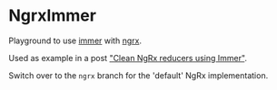 # NgrxImmer

Playground to use [immer][immer] with [ngrx][ngrx].

Used as example in a post ["Clean NgRx reducers using Immer"][medium].

Switch over to the `ngrx` branch for the 'default' NgRx implementation.

[medium]: https://blog.angularindepth.com/clean-ngrx-reducers-using-immer-7fe4a0d43508
[ngrx]: https://github.com/ngrx/platform
[immer]: https://github.com/mweststrate/immer
